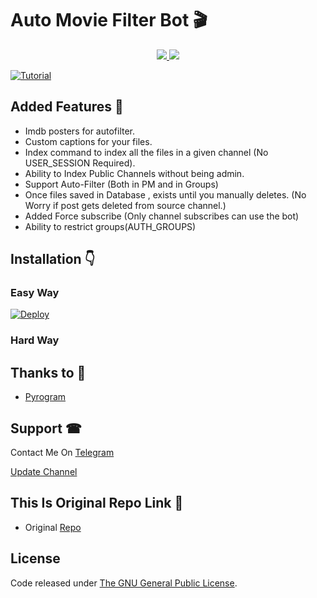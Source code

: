 # Auto Movie Filter Bot 🎬

</a>
</p>
<p align="center">
  <a href="https://github.com/SenuGamerBoy/Auto-Movie-Filter-Bot/stargazers">
    <img src="https://img.shields.io/github/stars/SenuGamerBoy/Auto-Movie-Filter-Bot?style=social">

  </a>
  
  <a href="https://github.com/SenuGamerBoy/Auto-Movie-Filter-Bot/fork">
    <img src="https://img.shields.io/github/forks/SenuGamerBoy/Auto-Movie-Filter-Bot?label=Fork&style=social">
    
  [![Tutorial](https://yt-embed.herokuapp.com/embed?v=62PNPsQwIZ8)](https://youtu.be/62PNPsQwIZ8)  

  </a>  
</p>

 


## Added Features 💖
* Imdb posters for autofilter.
* Custom captions for your files.
* Index command to index all the files in a given channel (No USER_SESSION Required).
* Ability to Index Public Channels without being admin.
* Support Auto-Filter (Both in PM and in Groups)
* Once files saved in Database , exists until you manually deletes. (No Worry if post gets deleted from source channel.)
* Added Force subscribe (Only channel subscribes can use the bot)
* Ability to restrict groups(AUTH_GROUPS)

## Installation 👇

### Easy Way 
[![Deploy](https://www.herokucdn.com/deploy/button.svg)](https://heroku.com/deploy?template=https://github.com/SenuGamerBoy/Auto-Movie-Filter-Bot)
### Hard Way


## Thanks to 💙
* [Pyrogram](https://github.com/pyrogram/pyrogram)


## Support ☎
Contact Me On [Telegram](https://t.me/senuinfinity)

[Update Channel](https://t.me/senuinfinity)

## This Is Original Repo Link 💖

* Original [Repo](https://github.com/SenuGamerBoy/Auto-Movie-Filter-Bot)

## License
Code released under [The GNU General Public License](LICENSE).
